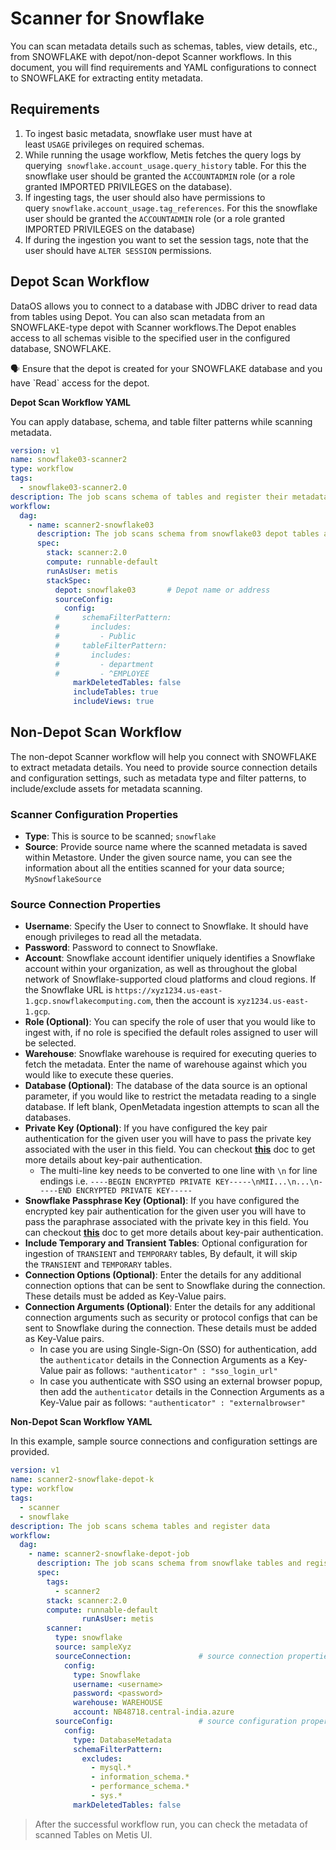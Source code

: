 # Scanner for Snowflake

You can scan metadata details such as schemas, tables, view details, etc., from SNOWFLAKE with depot/non-depot Scanner workflows. In this document, you will find requirements and YAML configurations to connect to SNOWFLAKE for extracting entity metadata. 

## Requirements

1. To ingest basic metadata, snowflake user must have at least `USAGE` privileges on required schemas.
2. While running the usage workflow, Metis fetches the query logs by querying  `snowflake.account_usage.query_history` table. For this the snowflake user should be granted the `ACCOUNTADMIN` role (or a role granted IMPORTED PRIVILEGES on the database).
3. If ingesting tags, the user should also have permissions to query `snowflake.account_usage.tag_references`. For this the snowflake user should be granted the `ACCOUNTADMIN` role (or a role granted IMPORTED PRIVILEGES on the database)
4. If during the ingestion you want to set the session tags, note that the user should have `ALTER SESSION` permissions.

## Depot Scan Workflow

DataOS allows you to connect to a database with JDBC driver to read data from tables using Depot. You can also scan metadata from an SNOWFLAKE-type depot with Scanner workflows.The Depot enables access to all schemas visible to the specified user in the configured database, SNOWFLAKE. 

<aside class="callout">
🗣 Ensure that the depot is created for your SNOWFLAKE database and you have `Read` access for the depot.

</aside>

**Depot Scan Workflow YAML**

You can apply database, schema, and table filter patterns while scanning metadata.

```yaml
version: v1                                            
name: snowflake03-scanner2                              
type: workflow
tags:
  - snowflake03-scanner2.0
description: The job scans schema of tables and register their metadata
workflow:
  dag:
    - name: scanner2-snowflake03                        
      description: The job scans schema from snowflake03 depot tables and register their metadata on metis2
      spec:
        stack: scanner:2.0                              
        compute: runnable-default 
        runAsUser: metis                      
        stackSpec:
          depot: snowflake03       # Depot name or address
          sourceConfig:
            config:
          #     schemaFilterPattern:
          #       includes:
          #         - Public
          #     tableFilterPattern: 
          #       includes:
          #         - department
          #         - ^EMPLOYEE
              markDeletedTables: false
              includeTables: true
              includeViews: true
```

## Non-Depot Scan Workflow

The non-depot Scanner workflow will help you connect with SNOWFLAKE to extract metadata details. You need to provide source connection details and configuration settings, such as metadata type and filter patterns, to include/exclude assets for metadata scanning. 

### **Scanner Configuration Properties**

- **Type**: This is source to be scanned; `snowflake`
- **Source**: Provide source name where the scanned metadata is saved within Metastore. Under the given source name, you can see the information about all the entities scanned for your data source; `MySnowflakeSource`

### **Source Connection Properties**

- **Username**: Specify the User to connect to Snowflake. It should have enough privileges to read all the metadata.
- **Password**: Password to connect to Snowflake.
- **Account**: Snowflake account identifier uniquely identifies a Snowflake account within your organization, as well as throughout the global network of Snowflake-supported cloud platforms and cloud regions. If the Snowflake URL is `https://xyz1234.us-east-1.gcp.snowflakecomputing.com`, then the account is `xyz1234.us-east-1.gcp`.
- **Role (Optional)**: You can specify the role of user that you would like to ingest with, if no role is specified the default roles assigned to user will be selected.
- **Warehouse**: Snowflake warehouse is required for executing queries to fetch the metadata. Enter the name of warehouse against which you would like to execute these queries.
- **Database (Optional)**: The database of the data source is an optional parameter, if you would like to restrict the metadata reading to a single database. If left blank, OpenMetadata ingestion attempts to scan all the databases.
- **Private Key (Optional)**: If you have configured the key pair authentication for the given user you will have to pass the private key associated with the user in this field. You can checkout **[this](https://docs.snowflake.com/en/user-guide/key-pair-auth)** doc to get more details about key-pair authentication.
    - The multi-line key needs to be converted to one line with `\n` for line endings i.e. `----BEGIN ENCRYPTED PRIVATE KEY-----\nMII...\n...\n-----END ENCRYPTED PRIVATE KEY-----`
- **Snowflake Passphrase Key (Optional)**: If you have configured the encrypted key pair authentication for the given user you will have to pass the paraphrase associated with the private key in this field. You can checkout **[this](https://docs.snowflake.com/en/user-guide/key-pair-auth)** doc to get more details about key-pair authentication.
- **Include Temporary and Transient Tables**: Optional configuration for ingestion of `TRANSIENT` and `TEMPORARY` tables, By default, it will skip the `TRANSIENT` and `TEMPORARY` tables.
- **Connection Options (Optional)**: Enter the details for any additional connection options that can be sent to Snowflake during the connection. These details must be added as Key-Value pairs.
- **Connection Arguments (Optional)**: Enter the details for any additional connection arguments such as security or protocol configs that can be sent to Snowflake during the connection. These details must be added as Key-Value pairs.
    - In case you are using Single-Sign-On (SSO) for authentication, add the `authenticator` details in the Connection Arguments as a Key-Value pair as follows: `"authenticator" : "sso_login_url"`
    - In case you authenticate with SSO using an external browser popup, then add the `authenticator` details in the Connection Arguments as a Key-Value pair as follows: `"authenticator" : "externalbrowser"`

**Non-Depot Scan Workflow YAML**

In this example, sample source connections and configuration settings are provided.

```yaml
version: v1
name: scanner2-snowflake-depot-k
type: workflow
tags:
  - scanner
  - snowflake
description: The job scans schema tables and register data
workflow:
  dag:
    - name: scanner2-snowflake-depot-job
      description: The job scans schema from snowflake tables and register data to metis2
      spec:
        tags:
          - scanner2
        stack: scanner:2.0
        compute: runnable-default
				runAsUser: metis
        scanner:
          type: snowflake
          source: sampleXyz
          sourceConnection:               # source connection properties       
            config:
              type: Snowflake
              username: <username>
              password: <password>
              warehouse: WAREHOUSE
              account: NB48718.central-india.azure
          sourceConfig:                   # source configuration properties
            config:
              type: DatabaseMetadata
              schemaFilterPattern:
                excludes:
                  - mysql.*
                  - information_schema.*
                  - performance_schema.*
                  - sys.*
              markDeletedTables: false
```

> After the successful workflow run, you can check the metadata of scanned Tables on Metis UI.
